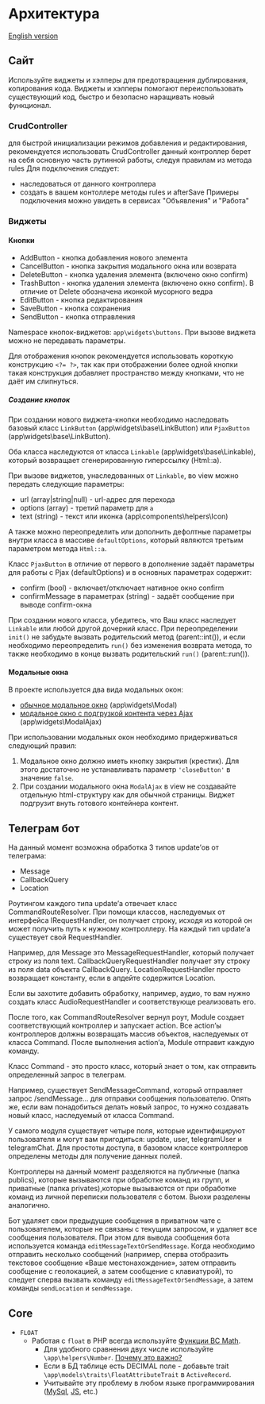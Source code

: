 # Архитектура

[English version](ARCHITECTURE.md)

## Сайт

Используйте виджеты и хэлперы для предотвращения дублирования, копирования кода. Виджеты и хэлперы помогают переиспользовать существующий код, быстро и безопасно наращивать новый функционал.

### CrudController
для быстрой инициализации режимов добавления и редактирования, рекомендуется использовать CrudController
данный контроллер берет на себя основную часть рутинной работы, следуя правилам из метода rules
Для подключения следует:
* наследоваться от данного контроллера
* создать в вашем контоллере методы rules и afterSave
Примеры подключения можно увидеть в сервисах "Объявления" и "Работа"

### Виджеты

#### Кнопки

- AddButton - кнопка добавления нового элемента
- CancelButton - кнопка закрытия модального окна или возврата
- DeleteButton - кнопка удаления элемента (включено окно confirm)
- TrashButton - кнопка удаления элемента (включено окно confirm). В отличие от Delete обозначена иконкой мусорного ведра
- EditButton - кнопка редактирования
- SaveButton - кнопка сохранения
- SendButton - кнопка отправления

Namespace кнопок-виджетов: `app\widgets\buttons`. При вызове виджета можно не передавать параметры.

Для отображения кнопок рекомендуется использовать короткую конструкцию `<?= ?>`, так как при отображении более одной кнопки такая конструкция добавляет пространство между кнопками, что не даёт им слипнуться.

##### Создание кнопок

При создании нового виджета-кнопки необходимо наследовать базовый класс `LinkButton` (app\widgets\base\LinkButton) или `PjaxButton` (app\widgets\base\LinkButton).

Оба класса наследуются от класса `Linkable` (app\widgets\base\Linkable), который возвращает сгенерированную гиперссылку (Html::a).

При вызове виджетов, унаследованных от `Linkable`, во view можно передать следующие параметры:

- url (array|string|null) - url-адрес для перехода
- options (array) - третий параметр для `a`
- text (string) - текст или иконка (app\components\helpers\Icon)

А также можно переопределить или дополнить дефолтные параметры внутри класса в массиве `defaultOptions`, который являются третьим параметром метода `Html::a`.

Класс `PjaxButton` в отличие от первого в дополнение задаёт параметры для работы с Pjax (defaultOptions) и в основных параметрах содержит:

- confirm (bool) - включает/отключает нативное окно confirm
- confirmMessage в параметрах (string) - задаёт сообщение при выводе confirm-окна

При создании нового класса, убедитесь, что Ваш класс наследует `Linkable` или любой другой дочерний класс. При переопределении `init()` не забудьте вызвать родительский метод (parent::int()), и если необходимо переопределить `run()` без изменения возврата метода, то также необходимо в конце вызвать родительский `run()` (parent::run()).

#### Модальные окна

В проекте используется два вида модальных окон:

- [обычное модальное окно](https://www.yiiframework.com/extension/yiisoft/yii2-bootstrap/doc/api/2.0/yii-bootstrap-modal) (app\widgets\Modal)
- [модальное окно с подгрузкой контента через  Ajax](https://github.com/loveorigami/yii2-modal-ajax/blob/master/README.md) (app\widgets\ModalAjax)

При использовании модальных окон необходимо придерживаться следующий правил:

1. Модальное окно должно иметь кнопку закрытия (крестик). Для этого достаточно не устанавливать параметр `'closeButton'` в значение `false`.
2. При создании модального окна `ModalAjax` в view не создавайте отдельную html-структуру как для обычной страницы. Виджет подгрузит внуть готового контейнера контент.

## Телеграм бот

На данный момент возможна обработка 3 типов update’ов от телеграма:

- Message
- CallbackQuery
- Location

Роутингом каждого типа update’а отвечает класс CommandRouteResolver. При помощи классов, наследуемых от интерфейса IRequestHandler, он получает строку, исходя из которой он может получить путь к нужному контроллеру. На каждый тип update’а существует свой RequestHandler.

Например, для Message это MessageRequestHandler, который получает строку из поля text.
CallbackQueryRequestHandler получает эту строку из поля data объекта CallbackQuery.
LocationRequestHandler просто возвращает константу, если в апдейте содержится Location.

Если вы захотите добавить обработку, например, аудио, то вам нужно создать класс AudioRequestHandler и соответствующе реализовать его.

После того, как CommandRouteResolver вернул роут, Module создает соответствующий контроллер и запускает action. Все action’ы контроллеров должны возвращать массив объектов, наследуемых от класса Command. После выполнения action’а, Module отправит каждую команду.

Класс Command - это просто класс, который знает о том, как отправить определенный запрос в телеграм.

Например, существует SendMessageCommand, который отправляет запрос /sendMessage... для отправки сообщения пользователю. Опять же, если вам понадобиться делать новый запрос, то нужно создавать новый класс, наследуемый от класса Command.

У самого модуля существует четыре поля, которые идентифицируют пользователя и могут вам пригодиться: update, user, telegramUser и telegramChat. Для простоты доступа, в базовом классе контроллеров определены методы для получение данных полей.

Контроллеры на данный момент разделяются на публичные (папка publics), которые вызываются при обработке команд из групп, и приватные (папка privates),которые вызываются от при обработке команд из личной переписки пользователя с ботом. Вьюхи разделены аналогично.

Бот удаляет свои предыдущие сообщения в приватном чате с пользователем, которые не связаны с текущим запросом, и удаляет все сообщения пользователя. При этом для вывода сообщения бота используется команда `editMessageTextOrSendMessage`. Когда необходимо отправить несколько сообщений (например, сперва отобразить текстовое сообщение «Ваше местонахождение», затем отправить сообщение с геолокацией, а затем сообщение с клавиатурой), то следует сперва вызвать команду `editMessageTextOrSendMessage`, а затем команды `sendLocation` и `sendMessage`.

## Core

- `FLOAT`
  - Работая с `float` в PHP всегда используйте [Функции BC Math](https://www.php.net/manual/ru/ref.bc.php).
    - Для удобного сравнения двух числе используйте `\app\helpers\Number`. [Почему это важно?](https://stackoverflow.com/questions/3148937/compare-floats-in-php)
    - Если в БД таблице есть DECIMAL поле - добавьте trait `\app\models\traits\FloatAttributeTrait` в `ActiveRecord`.
    - Учитывайте эту проблему в любом языке программирования ([MySql](https://stackoverflow.com/questions/2188139/check-for-equality-on-a-mysql-float-field), [JS](https://stackoverflow.com/questions/3343623/javascript-comparing-two-float-values/3343658), etc.)
